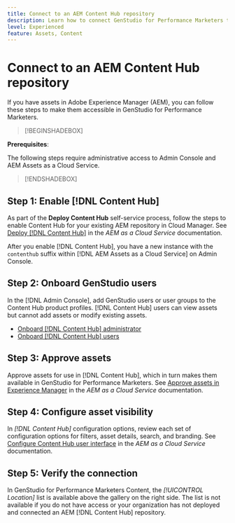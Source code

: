```yaml
---
title: Connect to an AEM Content Hub repository
description: Learn how to connect GenStudio for Performance Marketers to an Adobe Experience Manager (AEM) Content Hub repository and leverage existing approved content.
level: Experienced
feature: Assets, Content
---
```

# Connect to an AEM Content Hub repository

If you have assets in Adobe Experience Manager (AEM), you can follow these steps to make them accessible in GenStudio for Performance Marketers.

>[!BEGINSHADEBOX]

**Prerequisites**:

The following steps require administrative access to Admin Console and AEM Assets as a Cloud Service.

>[!ENDSHADEBOX]

## Step 1: Enable [!DNL Content Hub]

As part of the **Deploy Content Hub** self-service process, follow the steps to enable Content Hub for your existing AEM repository in Cloud Manager. See [Deploy [!DNL Content Hub]](https://experienceleague.adobe.com/en/docs/experience-manager-cloud-service/content/assets/content-hub/deploy-content-hub) in the _AEM as a Cloud Service_ documentation.

After you enable [!DNL Content Hub], you have a new instance with the `contenthub` suffix within [!DNL AEM Assets as a Cloud Service] on Admin Console.

## Step 2: Onboard GenStudio users

In the [!DNL Admin Console], add GenStudio users or user groups to the Content Hub product profiles. [!DNL Content Hub] users can view assets but cannot add assets or modify existing assets.

- [Onboard [!DNL Content Hub] administrator](https://experienceleague.adobe.com/en/docs/experience-manager-cloud-service/content/assets/content-hub/deploy-content-hub#onboard-content-hub-administrator)
- [Onboard [!DNL Content Hub] users](https://experienceleague.adobe.com/en/docs/experience-manager-cloud-service/content/assets/content-hub/deploy-content-hub#onboard-content-hub-users)

## Step 3: Approve assets

Approve assets for use in [!DNL Content Hub], which in turn makes them available in GenStudio for Performance Marketers. See [Approve assets in Experience Manager](https://experienceleague.adobe.com/en/docs/experience-manager-cloud-service/content/assets/dynamicmedia/dynamic-media-open-apis/approve-assets) in the _AEM as a Cloud Service_ documentation.

## Step 4: Configure asset visibility

In _[!DNL Content Hub]_ configuration options, review each set of configuration options for filters, asset details, search, and branding. See [Configure Content Hub user interface](https://experienceleague.adobe.com/en/docs/experience-manager-cloud-service/content/assets/content-hub/configure-content-hub-ui-options) in the _AEM as a Cloud Service_ documentation.

## Step 5: Verify the connection

In GenStudio for Performance Marketers Content, the _[!UICONTROL Location]_ list is available above the gallery on the right side. The list is not available if you do not have access or your organization has not deployed and connected an AEM [!DNL Content Hub] repository.
